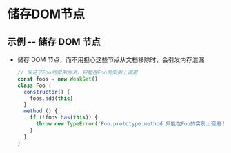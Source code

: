 # 储存DOM节点

## 示例 -- 储存 DOM 节点

+ 储存 DOM 节点，而不用担心这些节点从文档移除时，会引发内存泄漏

    ```js
    // 保证了Foo的实例方法，只能在Foo的实例上调用
    const foos = new WeakSet()
    class Foo {
      constructor() {
        foos.add(this)
      }
      method () {
        if (!foos.has(this)) {
          throw new TypeError('Foo.prototype.method 只能在Foo的实例上调用！');
        }
      }
    }
    ```
